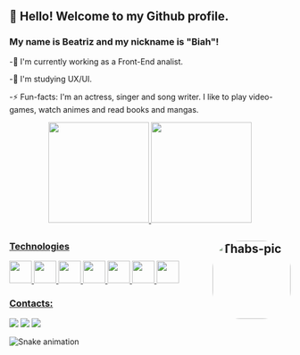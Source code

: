 ## 👋 Hello! Welcome to my Github profile.
### My name is Beatriz and my nickname is "Biah"!

<p>-🔭 I'm currently working as a Front-End analist.</p>
<p>-👯 I'm studying UX/UI.</p>
<p>-⚡ Fun-facts: I'm an actress, singer and song writer. I like to play video-games, watch animes and read books and mangas.</p>

<div style="display: flex; justify-content: space-evenly; flex-wrap: nowrap">
<a href="https://github.com/BiahLages">
<img height="180em" src="https://github-readme-stats.vercel.app/api?username=BiahLages&hide=stars&count_private=true&show_icons=true&theme=radical&hide_rank=true&cache_seconds=2000&include_all_commits=true"/>
<img height="180em" src="https://github-readme-stats.vercel.app/api/top-langs/?username=BiahLages&layout=compact&theme=dracula&cache_seconds=2000&langs_count=6"/>
</div>

## <img align="right" alt="Thabs-pic" height="140" style="border-radius:50px;" src="https://cdn.discordapp.com/attachments/899333902588579851/996476927265222837/picasion.com_30ec33f491f69c8dc49d305d01cfef04.gif?width=468&height=468">

### Technologies

<div>          
<img src="https://cdn.jsdelivr.net/gh/devicons/devicon/icons/javascript/javascript-plain.svg" width="40" height="40"/>
<img src="https://cdn.jsdelivr.net/gh/devicons/devicon/icons/html5/html5-plain-wordmark.svg" width="40" height="40"/>
<img src="https://cdn.jsdelivr.net/gh/devicons/devicon/icons/css3/css3-plain-wordmark.svg" width="40" height="40"/>
<img src="https://cdn.jsdelivr.net/gh/devicons/devicon/icons/nodejs/nodejs-plain.svg" width="40" height="40"/>
<img src="https://cdn.jsdelivr.net/gh/devicons/devicon/icons/react/react-original-wordmark.svg" width="40" height="40"/>
<img src="https://cdn.jsdelivr.net/gh/devicons/devicon/icons/typescript/typescript-plain.svg" width="40" height="40"/>
<img src="https://cdn.jsdelivr.net/gh/devicons/devicon/icons/git/git-original.svg" width="40" height="40"/>
</div>

### Contacts:

<div>
<a href="https://instagram.com/biahlages/" target="_blank"><img src="https://img.shields.io/badge/-Instagram-%23E4405F?style=for-the-badge&logo=instagram&logoColor=white" target="_blank"></a>
<a href = "mailto:biahlages@gmail.com"><img src="https://img.shields.io/badge/Gmail-D14836?style=for-the-badge&logo=gmail&logoColor=white" target="_blank"></a>
<a href="https://www.linkedin.com/in/beatriz-lages/" target="_blank"><img src="https://img.shields.io/badge/-LinkedIn-%230077B5?style=for-the-badge&logo=linkedin&logoColor=white" target="_blank"></a>   
</div>

![Snake animation](https://github.com/BiahLages/BiahLages/blob/output/github-contribution-grid-snake.svg)

